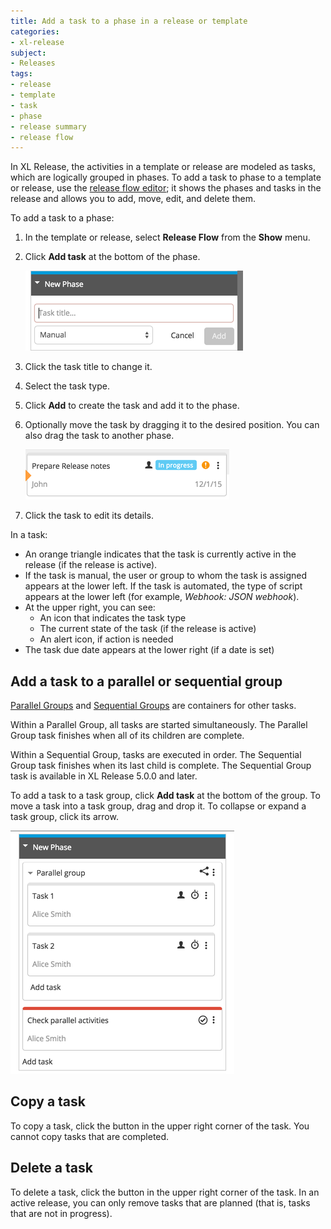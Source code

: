 ```yaml
---
title: Add a task to a phase in a release or template
categories:
- xl-release
subject:
- Releases
tags:
- release
- template
- task
- phase
- release summary
- release flow
---
```


In XL Release, the activities in a template or release are modeled as tasks, which are logically grouped in phases. To add a task to phase to a template or release, use the [release flow editor](/xl-release/how-to/using-the-release-flow-editor.html); it shows the phases and tasks in the release and allows you to add, move, edit, and delete them.

To add a task to a phase:

1. In the template or release, select **Release Flow** from the **Show** menu.
1. Click **Add task** at the bottom of the phase.

    ![New Phase](../images/add-task.png)

1. Click the task title to change it.
1. Select the task type.
1. Click **Add** to create the task and add it to the phase.
1. Optionally move the task by dragging it to the desired position. You can also drag the task to another phase.

    ![Task in release flow editor](../images/task-in-release-flow-editor.png)

1. Click the task to edit its details.

In a task:

* An orange triangle indicates that the task is currently active in the release (if the release is active).
* If the task is manual, the user or group to whom the task is assigned appears at the lower left. If the task is automated, the type of script appears at the lower left (for example, *Webhook: JSON webhook*).
* At the upper right, you can see:
    * An icon that indicates the task type
    * The current state of the task (if the release is active)
    * An alert icon, if action is needed
* The task due date appears at the lower right (if a date is set)

## Add a task to a parallel or sequential group

[Parallel Groups](/xl-release/how-to/create-a-parallel-group.html) and [Sequential Groups](/xl-release/how-to/create-a-sequential-group.html) are containers for other tasks. 

Within a Parallel Group, all tasks are started simultaneously. The Parallel Group task finishes when all of its children are complete.

Within a Sequential Group, tasks are executed in order. The Sequential Group task finishes when its last child is complete. The Sequential Group task is available in XL Release 5.0.0 and later.

To add a task to a task group, click **Add task** at the bottom of the group. To move a task into a task group, drag and drop it. To collapse or expand a task group, click its arrow.

![Add Parallel Group task](../images/add-parallel-task.png)

## Copy a task

To copy a task, click the button in the upper right corner of the task. You cannot copy tasks that are completed.

## Delete a task

To delete a task, click the button in the upper right corner of the task. In an active release, you can only remove tasks that are planned (that is, tasks that are not in progress).
